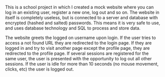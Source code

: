 This is a school project in which I created a mock website where you can log in an existing user, register a new one, log out and so on.
The website in itself is completely useless, but is connected to a server and database with encrypted (hashed and salted) passwords.
This means it is very safe to use, and uses database technology and SQL to process and store data. 

The website greets the logged on username upon login. If the user tries to access a not found URL they are redirected to the login page.
If they are logged in and try to visit another page except the profile page, they are redirected to the profile page. If several
sessions are registered for the same user, the user is presented with the opportunity to log out all other sessions. If the user is
idle for more than 10 seconds (no mouse movement, clicks, etc) the user is logged out.
